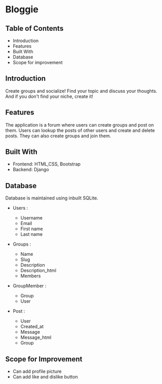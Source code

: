 # Bloggie

## Table of Contents
- Introduction
- Features
- Built With
- Database
- Scope for improvement

## Introduction

Create groups and socialize!
Find your topic and discuss your thoughts. And if you don't find your niche, create it!
<!-- 
![1](https://user-images.githubusercontent.com/95274873/178274473-1333a27f-dc6c-4186-9d76-6f2331f21218.png)

![3](https://user-images.githubusercontent.com/95274873/178274556-1a67641a-5375-4a00-b260-d0499c971cfd.png)

![2](https://user-images.githubusercontent.com/95274873/178274564-147a9c20-a001-4c08-b2d5-4682fe1e0e28.png)

 -->
## Features

The application is a forum where users can create groups and post on them. Users can lookup the posts of other users and create and delete posts. They can also create groups and join them.

<!-- ![4](https://user-images.githubusercontent.com/95274873/178274652-d39e2046-9568-4d06-ac49-352aa11991ac.png)

![5](https://user-images.githubusercontent.com/95274873/178274705-ade396c3-7b2b-4ad1-9255-4483be2a32e5.png)

![8](https://user-images.githubusercontent.com/95274873/178274796-cb605979-5d64-4d3a-9b0c-757c138d9bc9.png)

![7](https://user-images.githubusercontent.com/95274873/178274803-1d5c792a-c2aa-48be-9e32-efe7a500b8b1.png)

![6](https://user-images.githubusercontent.com/95274873/178274809-9780c1ff-0e9c-478c-a632-f0e54eeca3da.png)
 -->
## Built With

- Frontend: HTML,CSS, Bootstrap
- Backend: Django

## Database

Database is maintained using inbuilt SQLite.

- Users : 
    - Username
    - Email
    - First name
    - Last name

- Groups :
    - Name
    - Slug
    - Description
    - Description_html
    - Members

- GroupMember : 
    - Group
    - User
    
- Post :
    - User
    - Created_at
    - Message
    - Message_html
    - Group
    
    
## Scope for Improvement

- Can add profile picture
- Can add like and dislike button
